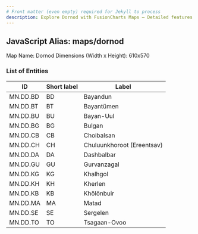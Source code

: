 ```yaml
---
# Front matter (even empty) required for Jekyll to process
description: Explore Dornod with FusionCharts Maps – Detailed features for seamless integration. Try now & enhance your data visualization today! 
---
```


## JavaScript Alias: maps/dornod

Map Name: Dornod
Dimensions (Width x Height): 610x570





### List of Entities

ID | Short label | Label
---|---|---|
MN.DD.BD | BD | Bayandun
MN.DD.BT | BT | Bayantümen
MN.DD.BU | BU | Bayan-Uul
MN.DD.BG | BG | Bulgan		
MN.DD.CB | CB | Choibalsan
MN.DD.CH | CH | Chuluunkhoroot (Ereentsav)
MN.DD.DA | DA | Dashbalbar
MN.DD.GU | GU | Gurvanzagal		
MN.DD.KG | KG | Khalhgol
MN.DD.KH | KH | Kherlen
MN.DD.KB | KB | Khölönbuir
MN.DD.MA | MA | Matad		
MN.DD.SE | SE | Sergelen
MN.DD.TO | TO | Tsagaan-Ovoo